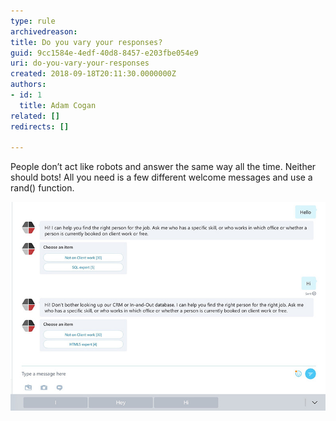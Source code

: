 ```yaml
---
type: rule
archivedreason: 
title: Do you vary your responses?
guid: 9cc1584e-4edf-40d8-8457-e203fbe054e9
uri: do-you-vary-your-responses
created: 2018-09-18T20:11:30.0000000Z
authors:
- id: 1
  title: Adam Cogan
related: []
redirects: []

---
```


People don’t act like robots and answer the same way all the time. Neither should bots!  All you need is a few different welcome messages and use a rand() function.

<!--endintro-->

![Good examples - Different welcome messages](bots-responses.jpg)
